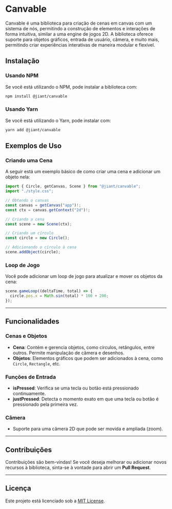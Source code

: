 # Canvable

Canvable é uma biblioteca para criação de cenas em canvas com um sistema de nós, permitindo a construção de elementos e interações de forma intuitiva, similar a uma engine de jogos 2D. A biblioteca oferece suporte para objetos gráficos, entrada de usuário, câmera, e muito mais, permitindo criar experiências interativas de maneira modular e flexível.

## Instalação

### Usando NPM

Se você está utilizando o NPM, pode instalar a biblioteca com:

```bash
npm install @jiant/canvable
```

### Usando Yarn

Se você está utilizando o Yarn, pode instalar com:

```bash
yarn add @jiant/canvable
```

## Exemplos de Uso

### Criando uma Cena

A seguir está um exemplo básico de como criar uma cena e adicionar um objeto nela:

```typescript
import { Circle, getCanvas, Scene } from "@jiant/canvable";
import "./style.css";

// Obtendo o canvas
const canvas = getCanvas("app")!;
const ctx = canvas.getContext("2d")!;

// Criando a cena
const scene = new Scene(ctx);

// Criando um círculo
const circle = new Circle();

// Adicionando o círculo à cena
scene.addObject(circle);
```

### Loop de Jogo

Você pode adicionar um loop de jogo para atualizar e mover os objetos da cena:

```typescript
scene.gameLoop((deltaTime, total) => {
  circle.pos.x = Math.sin(total) * 100 + 200;
});
```

---

## Funcionalidades

### Cenas e Objetos

- **Cena**: Contém e gerencia objetos, como círculos, retângulos, entre outros. Permite manipulação de câmera e desenhos.
- **Objetos**: Elementos gráficos que podem ser adicionados à cena, como `Circle`, `Rectangle`, etc.

### Funções de Entrada

- **isPressed**: Verifica se uma tecla ou botão está pressionado continuamente.
- **justPressed**: Detecta o momento exato em que uma tecla ou botão é pressionado pela primeira vez.

### Câmera

- Suporte para uma câmera 2D que pode ser movida e ampliada (zoom).

---

## Contribuições

Contribuições são bem-vindas! Se você deseja melhorar ou adicionar novos recursos à biblioteca, sinta-se à vontade para abrir um **Pull Request**.

---

## Licença

Este projeto está licenciado sob a [MIT License](LICENSE).
